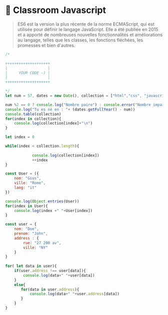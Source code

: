 # 🥇 Classroom Javascript
> ES6 est la version la plus récente de la norme ECMAScript, 
qui est utilisée pour définir le langage JavaScript. 
Elle a été publiée en 2015 et a apporté de nombreuses nouvelles fonctionnalités et améliorations au langage, 
telles que les classes, les fonctions fléchées, les promesses et bien d'autres.


```js
/*

++++++++++++++++++++
|                  |
|     YOUR CODE -) |        
|                  |
++++++++++++++++++++

*/
let num = 57, dates = new Date(), collection = ["html","css", "javascript"]

num %2 == 0 ? console.log("Nombre paire") : console.error("Nombre impaire") 
console.log("Tu es né en : "+ (dates.getFullYear() - num)) 
console.table(collection)
for(index in collection){
    console.log(collection[index]+"\n")
}

let index = 0

while(index < collection.length){
            
            console.log(collection[index])
            ++index
}

const User = ({
    nom: "Gius",
    ville: "Rome",
    lang: "it"
})

console.log(Object.entries(User)) 
for(index in User){
    console.log(index +" "+User[index])
}

const user = {
    nom: "Doe",
    prenom: "John",
    address : {
        rue: "27 200 av",
        ville: "NY"
    }
}
 
for( let data in user){
    if(user.address !== user[data]){
        console.log(data+" "+user[data])
    }
    else{
       for(data in user.address){
           console.log(data+" "+user.address[data])
       }
    }
}

```